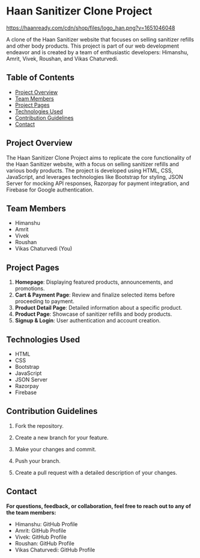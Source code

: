 # Haan Sanitizer Clone Project

https://haanready.com/cdn/shop/files/logo_han.png?v=1651046048

A clone of the Haan Sanitizer website that focuses on selling sanitizer refills and other body products. This project is part of our web development endeavor and is created by a team of enthusiastic developers: Himanshu, Amrit, Vivek, Roushan, and Vikas Chaturvedi.

## Table of Contents

- [Project Overview](#project-overview)
- [Team Members](#team-members)
- [Project Pages](#project-pages)
- [Technologies Used](#technologies-used)
- [Contribution Guidelines](#contribution-guidelines)
- [Contact](#contact)

## Project Overview

The Haan Sanitizer Clone Project aims to replicate the core functionality of the Haan Sanitizer website, with a focus on selling sanitizer refills and various body products. The project is developed using HTML, CSS, JavaScript, and leverages technologies like Bootstrap for styling, JSON Server for mocking API responses, Razorpay for payment integration, and Firebase for Google authentication.

## Team Members

- Himanshu
- Amrit
- Vivek
- Roushan
- Vikas Chaturvedi (You)

## Project Pages

1. **Homepage**: Displaying featured products, announcements, and promotions.
2. **Cart & Payment Page**: Review and finalize selected items before proceeding to payment.
3. **Product Detail Page**: Detailed information about a specific product.
4. **Product Page**: Showcase of sanitizer refills and body products.
5. **Signup & Login**: User authentication and account creation.

## Technologies Used

- HTML
- CSS
- Bootstrap
- JavaScript
- JSON Server
- Razorpay
- Firebase



## Contribution Guidelines

1. Fork the repository.

2. Create a new branch for your feature.

3. Make your changes and commit.

4. Push your branch.

5. Create a pull request with a detailed description of your changes.

## Contact
**For questions, feedback, or collaboration, feel free to reach out to any of the team members:**

- Himanshu: GitHub Profile
- Amrit: GitHub Profile
- Vivek: GitHub Profile
- Roushan: GitHub Profile
- Vikas Chaturvedi: GitHub Profile
